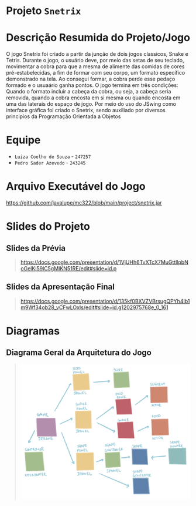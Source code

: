 # Projeto `Snetrix`

# Descrição Resumida do Projeto/Jogo
O jogo Snetrix foi criado a partir da junção de dois jogos classicos, Snake e Tetris. Durante o jogo, o usuário deve, por meio das setas de seu teclado,
movimentar a cobra para que a mesma de alimente das comidas de cores pré-estabelecidas, a fim de formar com seu corpo, um formato específico demonstrado
na tela. Ao consegui formar, a cobra perde esse pedaço formado e o usuaário ganha pontos. O jogo termina em três condições: Quando o formato incluir a cabeça
da cobra, ou seja, a cabeça seria removida, quando a cobra encosta em si mesma ou quando encosta em uma das laterais do espaço de jogo. Por meio do uso do 
JSwing como interface gráfica foi criado o Snetrix, sendo auxiliado por diversos principios da Programação Orientada a Objetos

# Equipe
* `Luiza Coelho de Souza` - `247257`
* `Pedro Sader Azevedo` - `243245`

# Arquivo Executável do Jogo

https://github.com/javalupe/mc322/blob/main/project/snetrix.jar

# Slides do Projeto

## Slides da Prévia
> https://docs.google.com/presentation/d/1VjUHh6TvXTcX7MuGttllpbNoGelKi59lC5gMIKN51RE/edit#slide=id.p

## Slides da Apresentação Final
> https://docs.google.com/presentation/d/135kf0BXVZVBrsugQPYh4Ib1m9Wf34ob28_vCFwLOxIs/edit#slide=id.g1202975768e_0_161

# Diagramas

## Diagrama Geral da Arquitetura do Jogo

> ![Arquitetura](arquiteturaSnetrix2.jpg)
